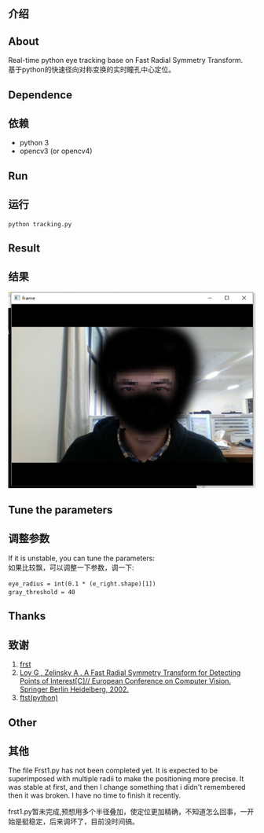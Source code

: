 ## 介绍
## About
Real-time python eye tracking base on Fast Radial Symmetry Transform.  
基于python的快速径向对称变换的实时瞳孔中心定位。

## Dependence
## 依赖
* python 3
* opencv3 (or opencv4)

## Run
## 运行
```
python tracking.py
```

## Result
## 结果
![image](result.png)

## Tune the parameters
## 调整参数
If it is unstable, you can tune the parameters:  
如果比较飘，可以调整一下参数，调一下:  

`eye_radius = int(0.1 * (e_right.shape)[1])`  
`gray_threshold = 40`

## Thanks
## 致谢
1. [frst](https://github.com/Xonxt/frst)  
2. [Loy G , Zelinsky A . A Fast Radial Symmetry Transform for Detecting Points of Interest[C]// European Conference on Computer Vision. Springer Berlin Heidelberg, 2002.](https://link.springer.com/chapter/10.1007%2F3-540-47969-4_24)  
3. [ftst(python)](https://pypi.org/project/frst/)  

## Other
## 其他
The file Frst1.py has not been completed yet. It is expected to be superimposed with multiple radii to make the positioning more precise. It was stable at first, and then I change something that i didn't remembered then it was broken. I have no time to finish it recently.  

frst1.py暂未完成,预想用多个半径叠加，使定位更加精确，不知道怎么回事，一开始是挺稳定，后来调坏了，目前没时间搞。
